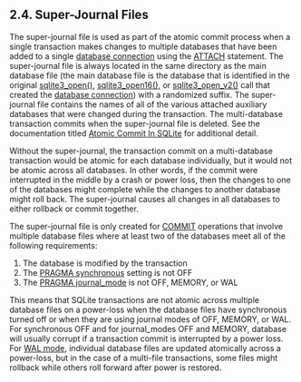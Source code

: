 ## 2\.4\. Super\-Journal Files



The super\-journal file is used as part of the atomic commit
process when a single transaction makes changes to multiple
databases that have been added to a single [database connection](c3ref/sqlite3.html)
using the [ATTACH](lang_attach.html) statement. The super\-journal file is always
located in the same directory as the main database file
(the main database file is the database that is identified
in the original [sqlite3\_open()](c3ref/open.html), [sqlite3\_open16()](c3ref/open.html), or
[sqlite3\_open\_v2()](c3ref/open.html) call that created the [database connection](c3ref/sqlite3.html))
with a randomized suffix. The super\-journal file contains
the names of all of the various attached auxiliary databases
that were changed during the transaction. The multi\-database
transaction commits when the super\-journal file is deleted.
See the documentation titled
[Atomic Commit In SQLite](atomiccommit.html) for
additional detail.




Without the super\-journal, the transaction commit on a multi\-database
transaction would be atomic for each database individually, but it
would not be atomic across all databases. In other words, if the
commit were interrupted in the middle by a crash or power loss, then
the changes to one of the databases might complete while the changes
to another database might roll back. The super\-journal causes all
changes in all databases to either rollback or commit together.




The super\-journal file is only created for [COMMIT](lang_transaction.html) operations that
involve multiple database files where at least two of the databases 
meet all of the following requirements:



1. The database is modified by the transaction
2. The [PRAGMA synchronous](pragma.html#pragma_synchronous) setting is not OFF
3. The [PRAGMA journal\_mode](pragma.html#pragma_journal_mode) is not OFF, MEMORY, or WAL



This means that SQLite transactions are not atomic
across multiple database files on a power\-loss when the database 
files have synchronous turned off or when they are using journal 
modes of OFF, MEMORY, or WAL. For synchronous OFF and for
journal\_modes OFF and MEMORY, database will usually corrupt if
a transaction commit is interrupted by a power loss. For 
[WAL mode](wal.html), individual database files are updated atomically
across a power\-loss, but in the case of a multi\-file transactions,
some files might rollback while others roll forward after
power is restored.




